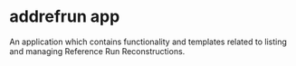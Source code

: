 # addrefrun app

An application which contains functionality and templates related to
listing and managing Reference Run Reconstructions.
